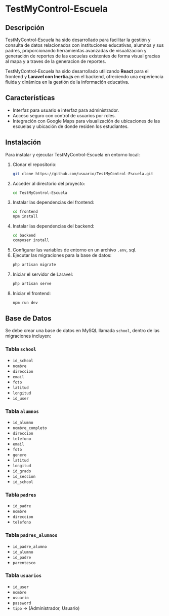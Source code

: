 # TestMyControl-Escuela

## Descripción
TestMyControl-Escuela ha sido desarrollado para facilitar la gestión y consulta de datos relacionados con instituciones educativas, alumnos y sus padres, proporcionando herramientas avanzadas de visualización y generación de reportes de las escuelas existentes de forma visual gracias al mapa y a traves de la generacion de reportes.

TestMyControl-Escuela ha sido desarrollado utilizando **React** para el frontend y **Laravel con Inertia.js** en el backend, ofreciendo una experiencia fluida y dinámica en la gestión de la información educativa.

## Características
- Interfaz para usuario e interfaz para administrador.
- Acceso seguro con control de usuarios por roles.
- Integración con Google Maps para visualización de ubicaciones de las escuelas y ubicación de 
donde residen los estudiantes.

## Instalación
Para instalar y ejecutar TestMyControl-Escuela en entorno local:

1. Clonar el repositorio:
   ```bash
   git clone https://github.com/usuario/TestMyControl-Escuela.git
   ```
2. Acceder al directorio del proyecto:
   ```bash
   cd TestMyControl-Escuela
   ```
3. Instalar las dependencias del frontend:
   ```bash
   cd frontend
   npm install
   ```
4. Instalar las dependencias del backend:
   ```bash
   cd backend
   composer install
   ```
5. Configurar las variables de entorno en un archivo `.env`, sql.
6. Ejecutar las migraciones para la base de datos:
   ```bash
   php artisan migrate
   ```
7. Iniciar el servidor de Laravel:
   ```bash
   php artisan serve
   ```
8. Iniciar el frontend:
   ```bash
   npm run dev
   ```



## Base de Datos
Se debe crear una base de datos en MySQL llamada `school`, dentro de las migraciones incluyen:

### Tabla `school`
- `id_school`
- `nombre`
- `direccion`
- `email`
- `foto`
- `latitud`
- `longitud`
- `id_user`

### Tabla `alumnos`
- `id_alumno`
- `nombre_completo`
- `direccion`
- `telefono`
- `email`
- `foto`
- `genero`
- `latitud`
- `longitud`
- `id_grado`
- `id_seccion`
- `id_school`

### Tabla `padres`
- `id_padre`
- `nombre`
- `direccion`
- `telefono`

### Tabla `padres_alumnos`
- `id_padre_alumno`
- `id_alumno`
- `id_padre`
- `parentesco`

### Tabla `usuarios`
- `id_user`
- `nombre`
- `usuario`
- `password`
- `tipo` -> (Administrador, Usuario)


